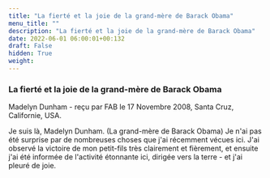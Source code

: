 ```yaml
---
title: "La fierté et la joie de la grand-mère de Barack Obama"
menu_title: ""
description: "La fierté et la joie de la grand-mère de Barack Obama"
date: 2022-06-01 06:00:01+00:132
draft: False
hidden: True
weight:
---
```

### La fierté et la joie de la grand-mère de Barack Obama

Madelyn Dunham - reçu par FAB le 17 Novembre 2008, Santa Cruz, Californie, USA.

Je suis là, Madelyn Dunham. (La grand-mère de Barack Obama)
Je n'ai pas été surprise par de nombreuses choses que j'ai récemment vécues ici. J'ai observé la victoire de mon petit-fils très clairement et fièrement, et ensuite j'ai été informée de l'activité étonnante ici, dirigée vers la terre - et j'ai pleuré de joie.